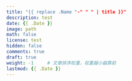 ```yaml
---
title: "{{ replace .Name "-" " " | title }}"
description: test
date: {{ .Date }}
image: path
math: false
license: test
hidden: false
comments: true
draft: true
weight: -1     # 文章排序权重，权重越小越靠前
lastmod: {{ .Date }}
---
```


